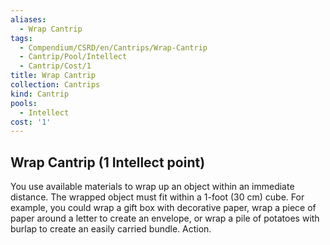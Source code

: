 ```yaml
---
aliases:
  - Wrap Cantrip
tags:
  - Compendium/CSRD/en/Cantrips/Wrap-Cantrip
  - Cantrip/Pool/Intellect
  - Cantrip/Cost/1
title: Wrap Cantrip
collection: Cantrips
kind: Cantrip
pools:
  - Intellect
cost: '1'
---
```

## Wrap Cantrip  (1 Intellect point)  
You use available materials to wrap up an object within an immediate distance. The wrapped object must fit within a 1-foot (30 cm) cube. For example, you could wrap a gift box with decorative paper, wrap a piece of paper around a letter to create an envelope, or wrap a pile of potatoes with burlap to create an easily carried bundle. Action.   
  
  
  
  
  
